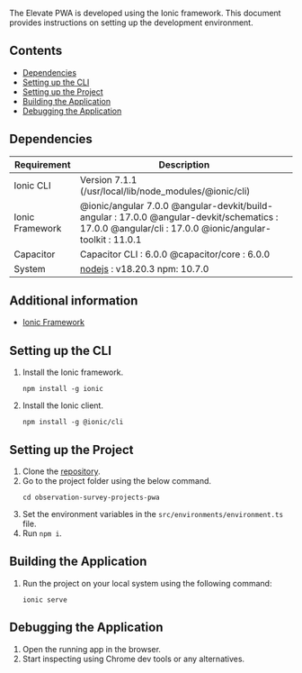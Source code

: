 
The Elevate PWA is developed using the Ionic framework. This document provides instructions on setting up the development environment.

Contents
---------------------

 * [Dependencies](#dependencies)
 * [Setting up the CLI](#setting-up-the-cli)
 * [Setting up the Project](#setting-up-the-project)
 * [Building the Application](#building-the-application)
 * [Debugging the Application](#debugging-the-application)

Dependencies
------------

| Requirement       | Description                                                                                                             |
|-------------------|-------------------------------------------------------------------------------------------------------------------------|
| Ionic CLI         | Version 7.1.1 (/usr/local/lib/node_modules/@ionic/cli)                                                                  |
| Ionic Framework   | @ionic/angular 7.0.0 @angular-devkit/build-angular : 17.0.0 @angular-devkit/schematics : 17.0.0 @angular/cli : 17.0.0 @ionic/angular-toolkit : 11.0.1 |
| Capacitor         | Capacitor CLI : 6.0.0 @capacitor/core : 6.0.0                     |
| System            | [nodejs](https://nodejs.org/) : v18.20.3 npm: 10.7.0           |

Additional information
----------------------

* [Ionic Framework](https://ionicframework.com/docs/)

Setting up the CLI
------------------

1. Install the Ionic framework.

    ```
    npm install -g ionic
    ```

2. Install the Ionic client.

    ```
    npm install -g @ionic/cli
    ```



Setting up the Project
----------------------

1. Clone the [repository](https://github.com/ELEVATE-Project/observation-survey-projects-pwa).
2. Go to the project folder using the below command.
    ```
    cd observation-survey-projects-pwa
    ```
3. Set the environment variables in the `src/environments/environment.ts` file.
4. Run `npm i`.

Building the Application
------------------------

1. Run the project on your local system using the following command:

    ```
    ionic serve
    ```

Debugging the Application
-------------------------

1. Open the running app in the browser.
2. Start inspecting using Chrome dev tools or any alternatives.